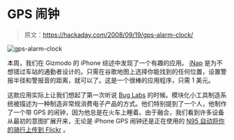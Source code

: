 # GPS 闹钟

> 原文：<https://hackaday.com/2008/09/19/gps-alarm-clock/>

![](img/2ccecccfece29180bfcc16a36f7d5d4d.png "gps-alarm-clock")

本周，我们在 Gizmodo 的 iPhone 综述中发现了一个有趣的应用。 [iNap](http://phobos.apple.com/WebObjects/MZStore.woa/wa/viewSoftware?id=290401644&mt=8) 是为不想错过车站的通勤者设计的。只需在谷歌地图上选择你能找到的任何位置，设置警报半径和警报音的距离，就可以了。这是一个很棒的应用程序，只需 1 美元。

这款应用实际上让我们想起了第一次听说 [Bug Labs](http://www.buglabs.net/) 的时候。模块化小工具制造系统被描述为一种制造非常规消费电子产品的方式。他们特别提到了一个人，他制作了一个带 GPS 的闹钟，因为他总是在火车上睡着。由于融合，我们看到许多设备从最初的意图扩展开来，无论是 iPhone GPS 闹钟还是正在使用的 [N95 自动将你的骑行上传到 Flickr](http://hackaday.com/2008/09/15/flickr-photo-bike/) 。